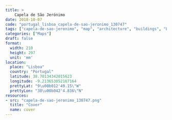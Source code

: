```yaml
---
title: > 
    Capela de São Jerónimo
date: 2018-10-07
code: "portugal_lisboa_capela-de-sao-jeronimo_130747"
tags: ["capela-de-sao-jeronimo", "map", "architecture", "buildings", "Lisboa", "Portugal"]
categories: ["Maps"]
draft: false
format:
  width: 210
  height: 297
  unit: 'mm'
location:
  place: "Lisboa"
  country: "Portugal"
  latitude: 38.70134342015623
  longitude: -9.213653052167164
  prettyLat: "9\u00b012'49.15\"W"
  prettyLon: "38\u00b042'4.836\"N"
resources:
- src: "capela-de-sao-jeronimo_130747.png"
  title: "Cover"
  name: cover
---
```

